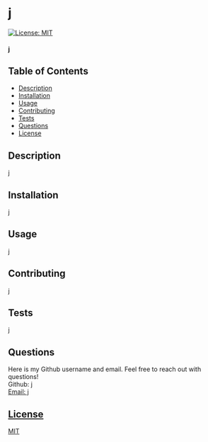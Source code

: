 
# j
[![License: MIT](https://img.shields.io/badge/License-MIT-yellow.svg)](https://opensource.org/licenses/MIT)
#### j
   
    
## Table of Contents
 - [Description](#description)
 - [Installation](#installation)
 - [Usage](#usage)
 - [Contributing](#contributing)
 - [Tests](#tests)
 - [Questions](#questions)
 - [License](#license)
    
   
## Description
 j
 
    
## Installation
 j
    
    
## Usage
 j
    
    
## Contributing
 j
    
    
## Tests
 j

    
## Questions
Here is my Github username and email. Feel free to reach out with questions!
<br>
 Github: <a href="https://github.com/j">j
 <br>
 Email: j
    
    
    
## License
 MIT